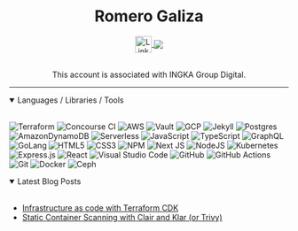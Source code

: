 <!-- Header  -->
<h1 align="center">Romero Galiza</h1>

<!-- Contact Icons  -->
<div align="center">
  <a align="center" href="https://www.linkedin.com/in/romerojr/">
    <img align="center" alt="LinkedIN" width="30px" src="https://raw.githubusercontent.com/peterthehan/peterthehan/master/assets/linkedin.svg" >
  </a>
  <a href="https://blog.devopsie.com">
  <img align="center" src="https://img.shields.io/badge/-Blog-blue?style=for-the-badge&logo=" /></a>
</div>

<br />

<div align="center"></div>
<p align="center">This account is associated with INGKA Group Digital.</p>
<hr /> 


<details open><summary><span>Languages / Libraries / Tools</span></summary>
<br />
<div>

![Terraform](https://img.shields.io/badge/terraform-%237B42BC.svg?style=for-the-badge&logo=terraform&logoColor=white)
![Concourse CI](https://img.shields.io/badge/concourse-%233398DC.svg?style=for-the-badge&logo=concourse&logoColor=white)
![AWS](https://img.shields.io/badge/AWS-%23FF9900.svg?style=for-the-badge&logo=amazon-aws&logoColor=white)
![Vault](https://img.shields.io/badge/Vault-%23000000.svg?style=for-the-badge&logo=vault&logoColor=white)
![GCP](https://img.shields.io/badge/Google_Cloud-%234285F4.svg?style=for-the-badge&logo=google%20cloud&logoColor=white)
![Jekyll](https://img.shields.io/badge/Jekyll-%23CC0000.svg?style=for-the-badge&logo=Jekyll&logoColor=gray)
![Postgres](https://img.shields.io/badge/postgres-%23316192.svg?style=for-the-badge&logo=postgresql&logoColor=white)
![AmazonDynamoDB](https://img.shields.io/badge/Amazon%20DynamoDB-4053D6?style=for-the-badge&logo=Amazon%20DynamoDB&logoColor=white)
![Serverless](https://img.shields.io/badge/Serverless-%23000000.svg?style=for-the-badge&logo=Serverless&logoColor=%23FD5750)
![JavaScript](https://img.shields.io/badge/javascript-%23323330.svg?style=for-the-badge&logo=javascript&logoColor=%23F7DF1E)
![TypeScript](https://img.shields.io/badge/typescript-%23007ACC.svg?style=for-the-badge&logo=typescript&logoColor=white)
![GraphQL](https://img.shields.io/badge/-GraphQL-E10098?style=for-the-badge&logo=graphql&logoColor=white)
![GoLang](https://img.shields.io/badge/go-%2300ADD8?style=for-the-badge&logo=go&logoColor=white)
![HTML5](https://img.shields.io/badge/html5-%23E34F26.svg?style=for-the-badge&logo=html5&logoColor=white)
![CSS3](https://img.shields.io/badge/css3-%231572B6.svg?style=for-the-badge&logo=css3&logoColor=white)
![NPM](https://img.shields.io/badge/NPM-%23000000.svg?style=for-the-badge&logo=npm&logoColor=white)
![Next JS](https://img.shields.io/badge/Next-black?style=for-the-badge&logo=next.js&logoColor=white)
![NodeJS](https://img.shields.io/badge/node.js-6DA55F?style=for-the-badge&logo=node.js&logoColor=white)
![Kubernetes](https://img.shields.io/badge/kubernetes-%23326CE5.svg?style=for-the-badge&logo=kubernetes&logoColor=%2361DAFB)
![Express.js](https://img.shields.io/badge/express.js-%23404d59.svg?style=for-the-badge&logo=express&logoColor=%2361DAFB)
![React](https://img.shields.io/badge/react-%2320232a.svg?style=for-the-badge&logo=react&logoColor=%2361DAFB)
![Visual Studio Code](https://img.shields.io/badge/Visual%20Studio%20Code-0078d7.svg?style=for-the-badge&logo=visual-studio-code&logoColor=white)
![GitHub](https://img.shields.io/badge/github-%23121011.svg?style=for-the-badge&logo=github&logoColor=white)
![GitHub Actions](https://img.shields.io/badge/githubactions-%232671E5.svg?style=for-the-badge&logo=githubactions&logoColor=white)
![Git](https://img.shields.io/badge/git-%23F05033.svg?style=for-the-badge&logo=git&logoColor=white)
![Docker](https://img.shields.io/badge/docker-%230db7ed.svg?style=for-the-badge&logo=docker&logoColor=white)
![Ceph](https://img.shields.io/badge/Ceph-%23000000.svg?style=for-the-badge&logo=Ceph&logoColor=%23EF5C55)

</div>
</details>


<details open><summary><span>Latest Blog Posts</span></summary>
<br />
<div>

* [Infrastructure as code with Terraform CDK](https://blog.devopsie.com/2021-10-18/terraform-cdk.html)
* [Static Container Scanning with Clair and Klar (or Trivy)](https://blog.devopsie.com/2019-10-29/clair-container-analysis.html)
</div>
</details>
